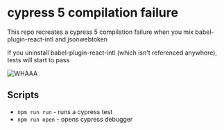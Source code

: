 # cypress 5 compilation failure

This repo recreates a cypress 5 compilation failure when you mix babel-plugin-react-intl and jsonwebtoken

If you uninstall babel-plugin-react-intl (which isn't referenced anywhere), tests will start to pass

![WHAAA](https://media1.giphy.com/media/fMvvwdTWamlA4/giphy.gif)

## Scripts

* `npm run run` - runs a cypress test
* `npm run open` - opens cypress debugger
